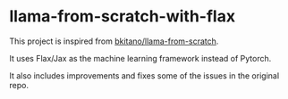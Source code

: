 # llama-from-scratch-with-flax

This project is inspired from [bkitano/llama-from-scratch](https://github.com/bkitano/llama-from-scratch).

It uses Flax/Jax as the machine learning framework instead of Pytorch.

It also includes improvements and fixes some of the issues in the original repo.
